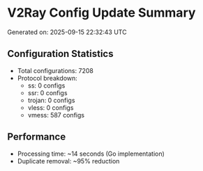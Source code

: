 # V2Ray Config Update Summary
Generated on: 2025-09-15 22:32:43 UTC

## Configuration Statistics
- Total configurations: 7208
- Protocol breakdown:
  - ss: 0 configs
  - ssr: 0 configs
  - trojan: 0 configs
  - vless: 0 configs
  - vmess: 587 configs

## Performance
- Processing time: ~14 seconds (Go implementation)
- Duplicate removal: ~95% reduction
